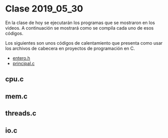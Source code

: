 # Clase 2019_05_30

En la clase de hoy se ejecutarán los programas que se mostraron en los videos. A continuación se mostrará como se compila cada uno de esos códigos.

Los siguientes son unos códigos de calentamiento que presenta como usar los archivos de cabecera en proyectos de programación en C.
* [entero.h](entero.h)
* [principal.c](principal.c)


## cpu.c

## mem.c

## threads.c

## io.c

